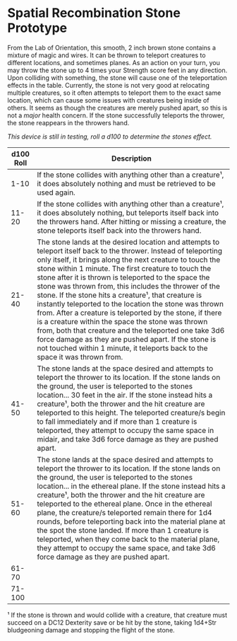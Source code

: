 # Spatial Recombination Stone Prototype

From the Lab of Orientation, this smooth, 2 inch brown stone contains a mixture of magic and wires. It can be thrown to teleport creatures to different locations, and sometimes planes. As an action on your turn, you may throw the stone up to 4 times your Strength score feet in any direction. Upon colliding with something, the stone will cause one of the teleportation effects in the table. Currently, the stone is not very good at relocating multiple creatures, so it often attempts to teleport them to the exact same location, which can cause some issues with creatures being inside of others. It seems as though the creatures are merely pushed apart, so this is not a *major* health concern. If the stone successfully teleports the thrower, the stone reappears in the throwers hand.

*This device is still in testing, roll a d100 to determine the stones effect.*

| d100 Roll | Description |
|-----------|-------------|
| 1-10 | If the stone collides with anything other than a creature&#x00B9;, it does absolutely nothing and must be retrieved to be used again. |
| 11-20 | If the stone collides with anything other than a creature&#x00B9;, it does absolutely nothing, but teleports itself back into the throwers hand. After hitting or missing a creature, the stone teleports itself back into the throwers hand. |
| 21-40 | The stone lands at the desired location and attempts to teleport itself back to the thrower. Instead of teleporting only itself, it brings along the next creature to touch the stone within 1 minute. The first creature to touch the stone after it is thrown is teleported to the space the stone was thrown from, this includes the thrower of the stone. If the stone hits a creature&#x00B9;, that creature is instantly teleported to the location the stone was thrown from. After a creature is teleported by the stone, if there is a creature within the space the stone was thrown from, both that creature and the teleported one take 3d6 force damage as they are pushed apart. If the stone is not touched within 1 minute, it teleports back to the space it was thrown from. |
| 41-50 | The stone lands at the space desired and attempts to teleport the thrower to its location. If the stone lands on the ground, the user is teleported to the stones location... 30 feet in the air. If the stone instead hits a creature&#x00B9;, both the thrower and the hit creature are teleported to this height. The teleported creature/s begin to fall immediately and if more than 1 creature is teleported, they attempt to occupy the same space in midair, and take 3d6 force damage as they are pushed apart. |
| 51-60 | The stone lands at the space desired and attempts to teleport the thrower to its location. If the stone lands on the ground, the user is teleported to the stones location... in the ethereal plane. If the stone instead hits a creature&#x00B9;, both the thrower and the hit creature are teleported to the ethereal plane. Once in the ethereal plane, the creature/s teleported remain there for 1d4 rounds, before teleporting back into the material plane at the spot the stone landed. If more than 1 creature is teleported, when they come back to the material plane, they attempt to occupy the same space, and take 3d6 force damage as they are pushed apart. |
| 61-70 |  |
| 71-100 |  |

&#x00B9; If the stone is thrown and would collide with a creature, that creature must succeed on a DC12 Dexterity save or be hit by the stone, taking 1d4+Str bludgeoning damage and stopping the flight of the stone. 
